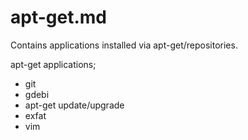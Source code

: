 # apt-get.md
Contains applications installed via apt-get/repositories.

apt-get applications;
* git
* gdebi
* apt-get update/upgrade
* exfat
* vim
